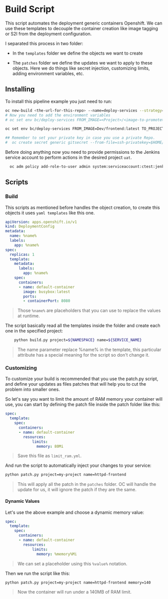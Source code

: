 # Build Script 

This script automates the deployment generic containers Openshift. We can use these templates to decouple the container creation like image tagging or S2I from the deployment configuration. 

I separated this process in two folder: 

  - In the ``templates`` folder we define the objects we want to create

  - The ``patches`` folder we define the updates we want to apply to these objects. Here we do things like secret injection, customizing limits, adding environment variables, etc. 


## Installing 

To install this pipeline example you just need to run:

```sh
oc new-build <the-url-for-this-repo> --name=deploy-services --strategy=pipeline
# Now you need to add the environment variables
# oc set env bc/deploy-services FROM_IMAGE=<Project>/<image-to-promote> TO_PROJECT=<destination-project> SERVICE_NAME=<service name>

oc set env bc/deploy-services FROM_IMAGE=Dev/frontend:latest TO_PROJECT=UAT/frontend:uat SERVICE_NAME=frontend 

## Remember to set your private key in case you use a private Repo.
#  oc create secret generic gitsecret --from-file=ssh-privatekey=$HOME/.ssh/privatekey --type=kubernetes.io/ssh-auth
```

Before doing anything now you need to provide permissions to the Jenkins service account to perform actions in the desired project ``uat``.  

```sh
  oc adm policy add-role-to-user admin system:serviceaccount:ctest:jenkins -n uat
```


## Scripts 

### Build 

This scripts as mentioned before handles the object creation, to create this objects it uses ``yaml templates`` like this one. 

```yml
apiVersion: apps.openshift.io/v1
kind: DeploymentConfig
metadata:
  name: %name% 
  labels:
    app: %name%
spec:
  replicas: 1
  template:
    metadata:
      labels:
        app: %name%
    spec:
      containers:
      - name: default-container
        image: busybox:latest
        ports:
        - containerPort: 8080 
```

> Those ``%name%`` are placeholders that you can use to replace the values at runtime. 


The script basically read all the templates inside the folder and create each one in the specified project: 

```sh
	python build.py project=${NAMESPACE} name=${SERVICE_NAME}
``` 

> The name parameter replace %name% in the template, this particular attribute has a special meaning for the script so don't change it. 



### Customizing  


To customize your build is recommended that you use the patch.py script, and define your updates as files patches that will help you to cut the problem into smaller ones. 


So let's say you want to limit the amount of RAM memory your container will use, you can start by defining the patch file inside the patch folder like this: 


```yml
spec:
  template:
    spec:
      containers:
      - name: default-container
        resources:
            limits:
              memory: 80Mi
```

> Save this file as ``limit_ram.yml``. 


And run the script to automatically inject your changes to your service: 

```sh
python patch.py project=my-project name=httpd-frontend
```
> This will apply all the patch in the ``patches`` folder. OC will handle the update for us, it will ignore the patch if they are the same.


#### Dynamic Values 

Let's use the above example and choose a dynamic memory value: 

```yml
spec:
  template:
    spec:
      containers:
      - name: default-container
        resources:
            limits:
              memory: %memory%Mi
```

> We can set a placeholder using this ``%value%`` notation. 


Then we run the script like this: 

```sh
python patch.py project=my-project name=httpd-frontend memory=140
```

> Now the container will run under a 140MB of RAM limit. 











